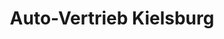 ---
title: "Auto-Vertrieb Kielsburg"
url: /husum/auto-vertrieb-kielsburg-robert-koch-strasse/
shop: Autohaus
---